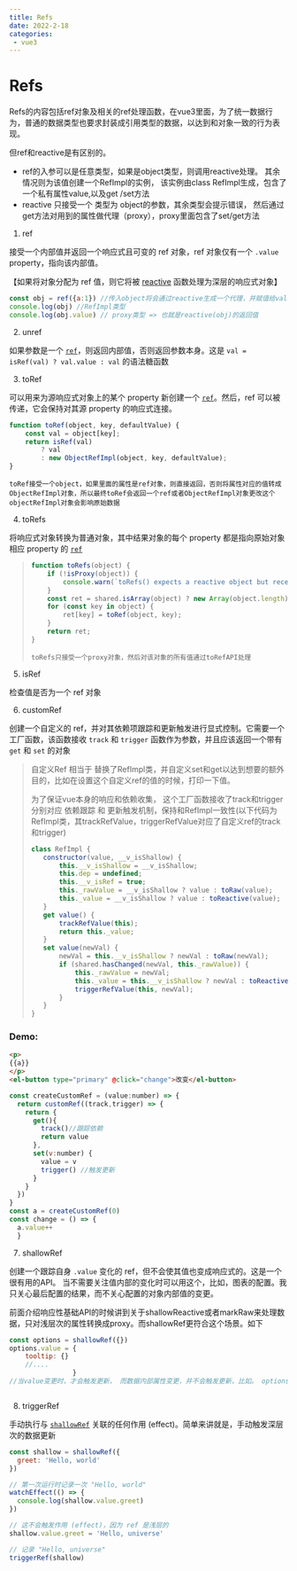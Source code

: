 ```yaml
---
title: Refs
date: 2022-2-18
categories:
 - vue3
---
```


# Refs

Refs的内容包括ref对象及相关的ref处理函数，在vue3里面，为了统一数据行为，普通的数据类型也要求封装成引用类型的数据，以达到和对象一致的行为表现。

但ref和reactive是有区别的。

- ref的入参可以是任意类型，如果是object类型，则调用reactive处理。 其余情况则为该值创建一个RefImpl的实例， 该实例由class RefImpl生成，包含了一个私有属性value,以及get /set方法
- reactive 只接受一个 类型为 object的参数，其余类型会提示错误， 然后通过get方法对用到的属性做代理（proxy），proxy里面包含了set/get方法



1. ref

接受一个内部值并返回一个响应式且可变的 ref 对象，ref 对象仅有一个 `.value` property，指向该内部值。

【如果将对象分配为 ref 值，则它将被 [reactive](https://v3.cn.vuejs.org/api/basic-reactivity.html#reactive) 函数处理为深层的响应式对象】

```js
const obj = ref({a:1}) //传入object将会通过reactive生成一个代理，并赋值给value属性
console.log(obj) //RefImpl类型
console.log(obj.value) // proxy类型 => 也就是reactive(obj)的返回值

```



2. unref

如果参数是一个 [`ref`](https://v3.cn.vuejs.org/api/refs-api.html#ref)，则返回内部值，否则返回参数本身。这是 `val = isRef(val) ? val.value : val` 的语法糖函数

3. toRef

可以用来为源响应式对象上的某个 property 新创建一个 [`ref`](https://v3.cn.vuejs.org/api/refs-api.html#ref)。然后，ref 可以被传递，它会保持对其源 property 的响应式连接。

```js
function toRef(object, key, defaultValue) {
    const val = object[key];
    return isRef(val)
        ? val
        : new ObjectRefImpl(object, key, defaultValue);
}
```

```text
toRef接受一个object，如果里面的属性是ref对象，则直接返回，否则将属性对应的值转成ObjectRefImpl对象，所以最终toRef会返回一个ref或者ObjectRefImpl对象更改这个objectRefImpl对象会影响原始数据
```





4. toRefs

将响应式对象转换为普通对象，其中结果对象的每个 property 都是指向原始对象相应 property 的 [`ref`](https://v3.cn.vuejs.org/api/refs-api.html#ref)



> ```js
> function toRefs(object) {
>     if (!isProxy(object)) {
>         console.warn(`toRefs() expects a reactive object but received a plain one.`);
>     }
>     const ret = shared.isArray(object) ? new Array(object.length) : {};
>     for (const key in object) {
>         ret[key] = toRef(object, key);
>     }
>     return ret;
> }
> ```
>
> 
>
> ```text
> toRefs只接受一个proxy对象，然后对该对象的所有值通过toRefAPI处理
> ```





5. isRef

检查值是否为一个 ref 对象

6. customRef

创建一个自定义的 ref，并对其依赖项跟踪和更新触发进行显式控制。它需要一个工厂函数，该函数接收 `track` 和 `trigger` 函数作为参数，并且应该返回一个带有 `get` 和 `set` 的对象

>自定义Ref 相当于 替换了RefImpl类，并自定义set和get以达到想要的额外目的，比如在设置这个自定义ref的值的时候，打印一下值。
>
>为了保证vue本身的响应和依赖收集， 这个工厂函数接收了track和trigger分别对应 依赖跟踪 和 更新触发机制，保持和RefImpl一致性(以下代码为RefImpl类，其trackRefValue，triggerRefValue对应了自定义ref的track和trigger)
>
>```js
>class RefImpl {
>    constructor(value, __v_isShallow) {
>        this.__v_isShallow = __v_isShallow;
>        this.dep = undefined;
>        this.__v_isRef = true;
>        this._rawValue = __v_isShallow ? value : toRaw(value);
>        this._value = __v_isShallow ? value : toReactive(value);
>    }
>    get value() {
>        trackRefValue(this);
>        return this._value;
>    }
>    set value(newVal) {
>        newVal = this.__v_isShallow ? newVal : toRaw(newVal);
>        if (shared.hasChanged(newVal, this._rawValue)) {
>            this._rawValue = newVal;
>            this._value = this.__v_isShallow ? newVal : toReactive(newVal);
>            triggerRefValue(this, newVal);
>        }
>    }
>}
>```



### Demo:

```html
<p>
{{a}}
</p>
<el-button type="primary" @click="change">改变</el-button>
```



```js
const createCustomRef = (value:number) => {
  return customRef((track,trigger) => {
    return {
      get(){
        track()//跟踪依赖
        return value
      },
      set(v:number) {
        value = v
        trigger() //触发更新
      }
    }
  })
}
const a = createCustomRef(0)
const change = () => {
  a.value++
  }
```



7. shallowRef

创建一个跟踪自身 `.value` 变化的 ref，但不会使其值也变成响应式的。这是一个很有用的API。 当不需要关注值内部的变化时可以用这个，比如，图表的配置。我只关心最后配置的结果，而不关心配置的对象内部值的变更。

前面介绍响应性基础API的时候讲到关于shallowReactive或者markRaw来处理数据，只对浅层次的属性转换成proxy。而shallowRef更符合这个场景。如下

```js
const options = shallowRef({})
options.value = {
    tooltip: {}
    //....
                }
//当value变更时，才会触发更新， 而数据内部属性变更，并不会触发更新，比如。 options.value.a=1并不触发 ，如果这个options是由ref创建，则深层的数据也会响应。shallowRef的本质是，传入一个object对象，不使用reactive处理数据，所以options.value指向的只是 入参的地址，不会被代理



```



8. triggerRef

手动执行与 [`shallowRef`](https://v3.cn.vuejs.org/api/refs-api.html#shallowref) 关联的任何作用 (effect)。简单来讲就是，手动触发深层次的数据更新

```js
const shallow = shallowRef({
  greet: 'Hello, world'
})

// 第一次运行时记录一次 "Hello, world"
watchEffect(() => {
  console.log(shallow.value.greet)
})

// 这不会触发作用 (effect)，因为 ref 是浅层的
shallow.value.greet = 'Hello, universe'

// 记录 "Hello, universe"
triggerRef(shallow)
```

